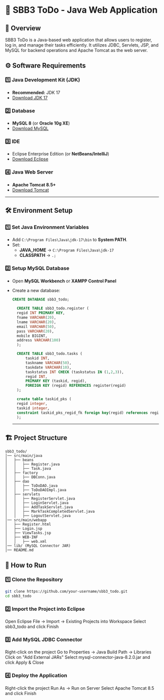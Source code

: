 # 📌 SBB3 ToDo - Java Web Application  

## 🚀 Overview  
SBB3 ToDo is a Java-based web application that allows users to register, log in, and manage their tasks efficiently. It utilizes JDBC, Servlets, JSP, and MySQL for backend operations and Apache Tomcat as the web server.

## ⚙️ Software Requirements  

### 1️⃣ Java Development Kit (JDK)  
- **Recommended:** JDK 17  
- [Download JDK 17](https://download.oracle.com/java/17/archive/jdk-17.0.12_windows-x64_bin.msi)  

### 2️⃣ Database  
- **MySQL 8** (or **Oracle 10g XE**)  
- [Download MySQL](https://dev.mysql.com/get/Downloads/Connector-J/mysql-connector-j-9.2.0.zip)  

### 3️⃣ IDE  
- Eclipse Enterprise Edition (or **NetBeans/IntelliJ**)  
- [Download Eclipse](https://www.eclipse.org/downloads/)  

### 4️⃣ Java Web Server  
- **Apache Tomcat 8.5+**  
- [Download Tomcat](https://apache.root.lu/tomcat/tomcat-8/v8.5.93/bin/apache-tomcat-8.5.93-windows-x64.zip)  
---

## 🛠️ Environment Setup  

### 1️⃣ Set Java Environment Variables  
- Add `C:\Program Files\Java\jdk-17\bin` to **System PATH**.  
- Set:  
  - **JAVA_HOME** → `C:\Program Files\Java\jdk-17`  
  - **CLASSPATH** → `.;`  

### 2️⃣ Setup MySQL Database  
- Open **MySQL Workbench** or **XAMPP Control Panel**  
- Create a new database:  
  ```sql
  CREATE DATABASE sbb3_todo;
    
    CREATE TABLE sbb3_todo.register (
    regid INT PRIMARY KEY,
    fname VARCHAR(20),
    lname VARCHAR(20),
    email VARCHAR(50),
    pass VARCHAR(20),
    mobile BIGINT,
    address VARCHAR(100)
    );

    CREATE TABLE sbb3_todo.tasks (
        taskid INT,
        taskname VARCHAR(50),
        taskdate VARCHAR(10),
        taskstatus INT CHECK (taskstatus IN (1,2,3)),
        regid INT,
        PRIMARY KEY (taskid, regid),
        FOREIGN KEY (regid) REFERENCES register(regid)
    );

    create table taskid_pks (
	regid integer,
	taskid integer,
	constraint taskid_pks_regid_fk foreign key(regid) references register(regid)
    );
    ```

    ---

## 🏗️ Project Structure  

```
sbb3_todo/
│── src/main/java
│   ├── beans
│   │   ├── Register.java
│   │   ├── Task.java
│   ├── factory
│   │   ├── DBConn.java
│   ├── dao
│   │   ├── ToDoDAO.java
│   │   ├── ToDoDAOImpl.java
│   ├── servlets
│   │   ├── RegisterServlet.java
│   │   ├── LoginServlet.java
│   │   ├── AddTaskServlet.java
│   │   ├── MarkTaskCompletedServlet.java
│   │   ├── LogoutServlet.java
│── src/main/webapp
│   ├── Register.html
│   ├── Login.jsp
│   ├── ViewTasks.jsp
│   ├── WEB-INF
│   │   ├── web.xml
│── lib/ (MySQL Connector JAR)
│── README.md
```


## 🔧 How to Run  

### 1️⃣ Clone the Repository  
```sh
git clone https://github.com/your-username/sbb3_todo.git
cd sbb3_todo
```

### 2️⃣ Import the Project into Eclipse
Open Eclipse
File → Import → Existing Projects into Workspace
Select sbb3_todo and click Finish

### 3️⃣ Add MySQL JDBC Connector
Right-click on the project
Go to Properties → Java Build Path → Libraries
Click on "Add External JARs"
Select mysql-connector-java-8.2.0.jar and click Apply & Close

### 4️⃣ Deploy the Application
Right-click the project
Run As → Run on Server
Select Apache Tomcat 8.5 and click Finish
